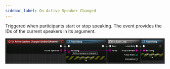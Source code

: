 ```yaml
---
sidebar_label: On Active Speaker Changed
---
```


Triggered when participants start or stop speaking. The event provides the IDs of the current speakers in its argument.

![Sample](../../../static/img/on_active_speakers_changed.PNG)